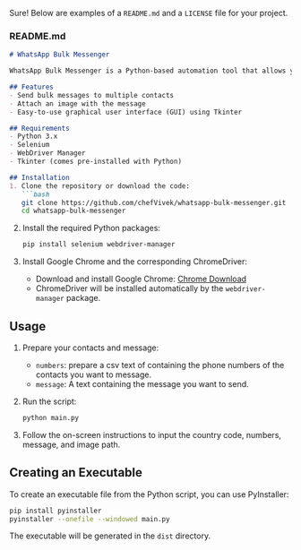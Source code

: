 Sure! Below are examples of a `README.md` and a `LICENSE` file for your project.

### README.md
```markdown
# WhatsApp Bulk Messenger

WhatsApp Bulk Messenger is a Python-based automation tool that allows you to send bulk messages to multiple contacts on WhatsApp Web. The tool uses Selenium to automate the message-sending process.

## Features
- Send bulk messages to multiple contacts
- Attach an image with the message
- Easy-to-use graphical user interface (GUI) using Tkinter

## Requirements
- Python 3.x
- Selenium
- WebDriver Manager
- Tkinter (comes pre-installed with Python)

## Installation
1. Clone the repository or download the code:
   ```bash
   git clone https://github.com/chefVivek/whatsapp-bulk-messenger.git
   cd whatsapp-bulk-messenger
   ```

2. Install the required Python packages:
   ```bash
   pip install selenium webdriver-manager
   ```

3. Install Google Chrome and the corresponding ChromeDriver:
   - Download and install Google Chrome: [Chrome Download](https://www.google.com/chrome/)
   - ChromeDriver will be installed automatically by the `webdriver-manager` package.

## Usage
1. Prepare your contacts and message:
   - `numbers`: prepare a csv text of containing the phone numbers of the contacts you want to message.
   - `message`: A text containing the message you want to send.

2. Run the script:
   ```bash
   python main.py
   ```

3. Follow the on-screen instructions to input the country code, numbers, message, and image path.

## Creating an Executable
To create an executable file from the Python script, you can use PyInstaller:
```bash
pip install pyinstaller
pyinstaller --onefile --windowed main.py
```

The executable will be generated in the `dist` directory.

